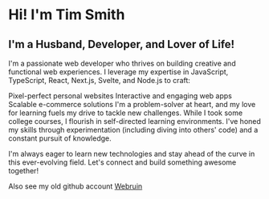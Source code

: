 # Hi! I'm Tim Smith

## I'm a Husband, Developer, and Lover of Life!

I'm a passionate web developer who thrives on building creative and functional web experiences.  I leverage my expertise in JavaScript, TypeScript, React, Next.js, Svelte, and Node.js to craft:

Pixel-perfect personal websites
Interactive and engaging web apps
Scalable e-commerce solutions
I'm a problem-solver at heart, and my love for learning fuels my drive to tackle new challenges.  While I took some college courses, I flourish in self-directed learning environments.  I've honed my skills through experimentation (including diving into others' code) and a constant pursuit of knowledge.

I'm always eager to learn new technologies and stay ahead of the curve in this ever-evolving field.  Let's connect and build something awesome together!

Also see my old github account [Webruin](https://www.github.com/webruin)
